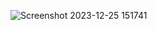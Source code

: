 ![Screenshot 2023-12-25 151741](https://github.com/abdelrahmansamy123/MeditationUiCompose/assets/96372846/33b32fc2-5731-4724-be01-33fc65bf0c21)

